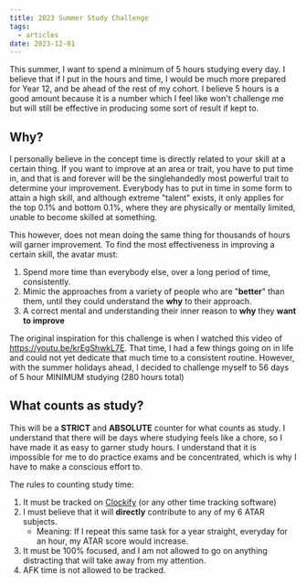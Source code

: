 ```yaml
---
title: 2023 Summer Study Challenge
tags:
  - articles
date: 2023-12-01
---
```

This summer, I want to spend a minimum of 5 hours studying every day. I believe that if I put in the hours and time, I would be much more prepared for Year 12, and be ahead of the rest of my cohort. I believe 5 hours is a good amount because it is a number which I feel like won't challenge me but will still be effective in producing some sort of result if kept to.

## Why?

I personally believe in the concept time is directly related to your skill at a certain thing. If you want to improve at an area or trait, you have to put time in, and that is and forever will be the singlehandedly most powerful trait to determine your improvement. Everybody has to put in time in some form to attain a high skill, and although extreme "talent" exists, it only applies for the top 0.1% and bottom 0.1%, where they are physically or mentally limited, unable to become skilled at something. 

This however, does not mean doing the same thing for thousands of hours will garner improvement. To find the most effectiveness in improving a certain skill, the avatar must:
1. Spend more time than everybody else, over a long period of time, consistently.
2. Mimic the approaches from a variety of people who are "**better**" than them, until they could understand the **why** to their approach.
3. A correct mental and understanding their inner reason to **why** they **want to improve**

The original inspiration for this challenge is when I watched this video of https://youtu.be/krEgShwkL7E. That time, I had a few things going on in life and could not yet dedicate that much time to a consistent routine. However, with the summer holidays ahead, I decided to challenge myself to 56 days of 5 hour MINIMUM studying (280 hours total)

## What counts as study?
This will be a **STRICT** and **ABSOLUTE** counter for what counts as study. I understand that there will be days where studying feels like a chore, so I have made it as easy to garner study hours. I understand that it is impossible for me to do practice exams and be concentrated, which is why I have to make a conscious effort to.

The rules to counting study time:
1. It must be tracked on [Clockify](https://clockify.me/) (or any other time tracking software)
2. I must believe that it will **directly** contribute to any of my 6 ATAR subjects.
	- Meaning: If I repeat this same task for a year straight, everyday for an hour, my ATAR score would increase.
3. It must be 100% focused, and I am not allowed to go on anything distracting that will take away from my attention.
4. AFK time is not allowed to be tracked.